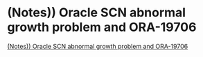 # (Notes)) Oracle SCN abnormal growth problem and ORA-19706
[(Notes)) Oracle SCN abnormal growth problem and ORA-19706](https://aiwithcloud.com/2022/09/19/notes_oracle_scn_abnormal_growth_problem_and_ora_19706/)